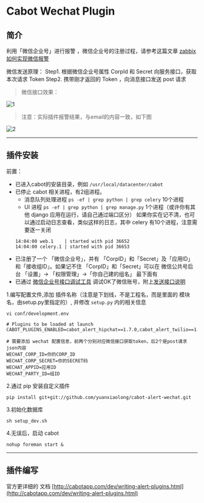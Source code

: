 Cabot Wechat Plugin
=====

## 简介

利用「微信企业号」进行报警 ，微信企业号的注册过程，请参考这篇文章 [zabbix如何实现微信报警](http://wuhf2015.blog.51cto.com/8213008/1688614)

微信发送原理：
Step1. 根据微信企业号属性 CorpId 和 Secret 向服务接口，获取本次请求 Token
Step2. 携带刚才返回的 Token ，向消息接口发送 post 请求

> 微信接口效果：

![1](https://github.com/yuanxiaolong/cabot-alert-wechat/raw/master/img/wechat_alert.png)


> 注意：实际插件报警结果，与email的内容一致，如下图

![2](https://github.com/yuanxiaolong/cabot-alert-wechat/raw/master/img/alert_robot.png)

---

## 插件安装

前置：
* 已进入cabot的安装目录，例如 ``` /usr/local/datacenter/cabot ```
* 已停止 cabot 相关进程，有2组进程。
    * 消息队列处理进程 ```ps -ef | grep python | grep celery``` 10个进程
    * UI 进程 ``` ps -ef | grep python | grep manage.py ``` 1个进程（或许你有其他 django 应用在运行，请自己通过端口区分）
  如果你实在记不清，也可以通过启动日志查看，类似这样的日志，其中 celery 有10个进程，注意需要逐一关闭
  ```
  14:04:00 web.1    | started with pid 36652
  14:04:00 celery.1 | started with pid 36653
  ```
* 已注册了一个 「微信企业号」，并有 「CorpID」和「Secret」及「应用ID」和「接收组ID」。如果记不住 「CorpID」和「Secret」可以在 微信公共号后台
  「设置」-> 「权限管理」->「你自己建的组名」 最下面有
* 已通过 [微信企业号接口调试工具](http://qydev.weixin.qq.com/debug) 调试OK了微信账号，附上[发送接口说明](http://qydev.weixin.qq.com/wiki/index.php?title=%E6%B6%88%E6%81%AF%E7%B1%BB%E5%9E%8B%E5%8F%8A%E6%95%B0%E6%8D%AE%E6%A0%BC%E5%BC%8F)


1.编写配置文件,添加 插件名称（注意是下划线，不是工程名，而是里面的 模块名，由setup.py里指定的）, 并修改 ```setup.py``` 内的相关信息

```
vi conf/development.env

# Plugins to be loaded at launch
CABOT_PLUGINS_ENABLED=cabot_alert_hipchat==1.7.0,cabot_alert_twilio==1.6.1,cabot_alert_email==1.3.1,cabot_alert_wechat==0.0.1

# 需要添加 wechat 配置信息，前两个分别对应微信接口获取token，后2个是post请求json内容
WECHAT_CORP_ID=你的CORP_ID
WECHAT_CORP_SECRET=你的SECRET码
WECHAT_APPID=应用ID
WECHAT_PARTY_ID=组ID

```

2.通过 pip 安装自定义插件

```
pip install git+git://github.com/yuanxiaolong/cabot-alert-wechat.git
```

3.初始化数据库

```
sh setup_dev.sh
```

4.无误后，启动 cabot

``` nohup foreman start & ```

---

## 插件编写

官方更详细的 文档 [http://cabotapp.com/dev/writing-alert-plugins.html](http://cabotapp.com/dev/writing-alert-plugins.html)